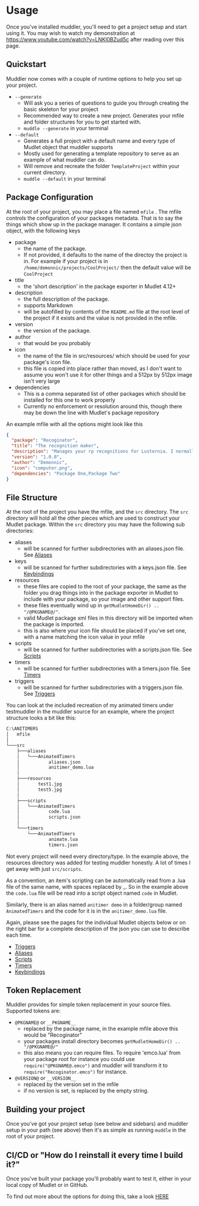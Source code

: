 # Usage

Once you've installed muddler, you'll need to get a project setup and start using it. You may wish to watch my demonstration at <https://www.youtube.com/watch?v=LNKl0BZud5c> after reading over this page.

## Quickstart

Muddler now comes with a couple of runtime options to help you set up your project.

* `--generate`
  * Will ask you a series of questions to guide you through creating the basic skeleton for your project
  * Recommended way to create a new project. Generates your mfile and folder structures for you to get started with.
  * `muddle --generate` in your terminal
* `--default`
  * Generates a full project with a default name and every type of Mudlet object that muddler supports
  * Mostly used for generating a template repository to serve as an example of what muddler can do.
  * Will remove and recreate the folder `TemplateProject` within your current directory.
  * `muddle --default` in your terminal

## Package Configuration

At the root of your project, you may place a file named `mfile` . The mfile controls the configuration of your packages metadata. That is to say the things which show up in the package manager. It contains a simple json object, with the following keys

* package
  * the name of the package.
  * If not provided, it defaults to the name of the directoy the project is in. For example if your project is in `/home/demonnic/projects/CoolProject/` then the default value will be `CoolProject`
* title
  * the 'short description' in the package exporter in Mudlet 4.12+
* description
  * the full description of the package.
  * supports Markdown
  * will be autofilled by contents of the `README.md` file at the root level of the project if it exists and the value is not provided in the mfile.
* version
  * the version of the package.
* author
  * that would be you probably
* icon
  * the name of the file in src/resources/ which should be used for your package's icon file.
  * this file is copied into place rather than moved, as I don't want to assume you won't use it for other things and a 512px by 512px image isn't very large
* dependencies
  * This is a comma separated list of other packages which should be installed for this one to work properly
  * Currently no enforcement or resolution around this, though there may be down the line with Mudlet's package repository

An example mfile with all the options might look like this

```json
{
  "package": "Recoginator",
  "title": "The recognition maker",
  "description": "Manages your rp recognitions for Lusternia. I normally leave this to the README. rather than the mfile",
  "version": "1.0.0",
  "author": "Demonnic",
  "icon": "computer.png",
  "dependencies": "Package One,Package Two"
}
```

## File Structure

At the root of the project you have the mfile, and the `src` directory. The `src` directory will hold all the other pieces which are used to construct your Mudlet package. Within the `src` directory you may have the following sub directories:

* aliases
  * will be scanned for further subdirectories with an aliases.json file. See [Aliases](Aliases.md)
* keys
  * will be scanned for further subdirectories with a keys.json file. See [Keybindings](Keybindings.md)
* resources
  * these files are copied to the root of your package, the same as the folder you drag things into in the package exporter in Mudlet to include with your package, so your image and other support files.
  * these files eventually wind up in `getMudletHomeDir() .. "/@PKGNAME@/"`.
  * valid Mudlet package xml files in this directory will be imported when the package is imported.
  * this is also where your icon file should be placed if you've set one, with a name matching the icon value in your mfile
* scripts
  * will be scanned for further subdirectories with a scripts.json file. See [Scripts](Scripts.md)
* timers
  * will be scanned for further subdirectories with a timers.json file. See [Timers](Timers.md)
* triggers
  * will be scanned for further subdirectories with a triggers.json file. See [Triggers](Triggers.md)

You can look at the included recreation of my animated timers under testmuddler in the muddler source for an example, where the project structure looks a bit like this:

```txt
C:\ANITIMERS
│   mfile
│
└───src
    ├───aliases
    │   └───AnimatedTimers
    │           aliases.json
    │           anitimer_demo.lua
    │
    ├───resources
    │       test1.jpg
    │       test5.jpg
    │
    ├───scripts
    │   └───AnimatedTimers
    │           code.lua
    │           scripts.json
    │
    └───timers
        └───AnimatedTimers
                animate.lua
                timers.json
```

Not every project will need every directory/type. In the example above, the resources directory was added for testing muddler honestly. A lot of times I get away with just `src/scripts`.

As a convention, an item's scripting can be automatically read from a .lua file of the same name, with spaces replaced by _. So in the example above the `code.lua` file will be read into a script object named `code` in Mudlet.

Similarly, there is an alias named `anitimer demo` in a folder/group named `AnimatedTimers` and the code for it is in the `anitimer_demo.lua` file.

Again, please see the pages for the individual Mudlet objects below or on the right bar for a complete description of the json you can use to describe each time.

* [Triggers](Triggers.md)
* [Aliases](Aliases.md)
* [Scripts](Scripts.md)
* [Timers](Timers.md)
* [Keybindings](Keybindings.md)

## Token Replacement

Muddler provides for simple token replacement in your source files. Supported tokens are:

* `@PKGNAME@` or `__PKGNAME__`
  * replaced by the package name, in the example mfile above this would be "Recoginator"
  * your packages install directory becomes `getMudletHomeDir() .. "/@PKGNAME@/"`
  * this also means you can require files. To require 'emco.lua' from your package root for instance you could use `require("@PKGNAME@.emco")` and muddler will transform it to `require("Recoginator.emco")` for instance.
* `@VERSION@` or `__VERSION__`
  * replaced by the version set in the mfile
  * if no version is set, is replaced by the empty string.

## Building your project

Once you've got your project setup (see below and sidebars) and muddler setup in your path (see above) then it's as simple as running `muddle` in the root of your project.

## CI/CD or "How do I reinstall it every time I build it?"

Once you've built your package you'll probably want to test it, either in your local copy of Mudlet or in GitHub.

To find out more about the options for doing this, take a look [HERE](CI.md)
